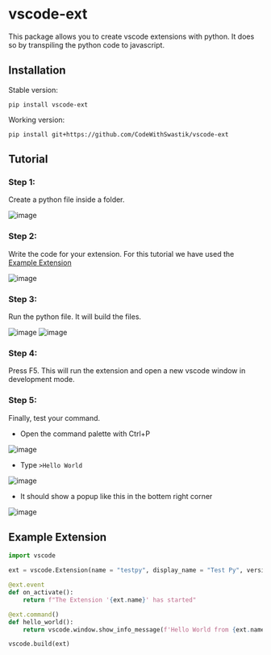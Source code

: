 # vscode-ext

This package allows you to create vscode extensions with python. It does so by transpiling the python code to javascript.

## Installation

Stable version:

```
pip install vscode-ext
```

Working version:

```
pip install git+https://github.com/CodeWithSwastik/vscode-ext
```

## Tutorial

### Step 1: 
Create a python file inside a folder.  
  
![image](https://user-images.githubusercontent.com/61446939/126891766-8e408f35-ce63-48b1-8739-1361e979d351.png)

### Step 2: 
Write the code for your extension. For this tutorial we have used the [Example Extension](#example-extension)  
  
![image](https://user-images.githubusercontent.com/61446939/126891803-8da2e8e8-174f-451b-9103-4fbf001c4e7b.png)

### Step 3: 
Run the python file. It will build the files.  
  
![image](https://user-images.githubusercontent.com/61446939/126891865-fe235598-9267-47c6-971f-43e4da456ebb.png)
![image](https://user-images.githubusercontent.com/61446939/126891875-62c2057e-e504-4e01-bfd6-9a20c7f660d9.png)

### Step 4: 
Press F5. This will run the extension and open a new vscode window in development mode.

### Step 5: 
Finally, test your command.
- Open the command palette with Ctrl+P  
  
![image](https://user-images.githubusercontent.com/61446939/126892044-f3b5f4d3-37de-4db5-acef-c6ddd841f1a5.png)
- Type `>Hello World`  
  
![image](https://user-images.githubusercontent.com/61446939/126892096-9fc1cb2f-9b76-4d53-8099-e74d9f22e6e7.png)

- It should show a popup like this in the bottem right corner  
  
![image](https://user-images.githubusercontent.com/61446939/126892110-f8d4bcf2-9ec0-43c2-a7d6-40288d91f000.png)


## Example Extension

```python
import vscode

ext = vscode.Extension(name = "testpy", display_name = "Test Py", version = "0.0.1")

@ext.event
def on_activate():
    return f"The Extension '{ext.name}' has started"

@ext.command()
def hello_world():
    return vscode.window.show_info_message(f'Hello World from {ext.name}')

vscode.build(ext)
```
